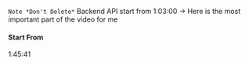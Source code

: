 `Note *Don't Delete*`
Backend API start from 1:03:00 -> Here is the most important part of the video for me

#### Start From

1:45:41
